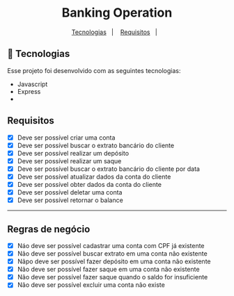 
##

<h1 align="center">
Banking Operation
</h1>

<p align="center">
  <a href="#-tecnologias">Tecnologias</a>&nbsp;&nbsp;&nbsp;|&nbsp;&nbsp;&nbsp;
  <a href="#-projeto">Requisitos</a>&nbsp;&nbsp;&nbsp;|&nbsp;&nbsp;&nbsp;
 </p>


## 🚀 Tecnologias

Esse projeto foi desenvolvido com as seguintes tecnologias:

- Javascript
- Express
- 
  </ul>
  

## Requisitos

- [x] Deve ser possível criar uma conta
- [x] Deve ser possível buscar o extrato bancário do cliente
- [x] Deve ser possível realizar um depósito
- [x] Deve ser possível realizar um saque
- [x] Deve ser possível buscar o extrato bancário do cliente por data
- [x] Deve ser possível atualizar dados da conta do cliente
- [x] Deve ser possível obter dados da conta do cliente
- [x] Deve ser possível deletar uma conta
- [x] Deve ser possível retornar o balance

---

## Regras de negócio

- [x] Náo deve ser possível cadastrar uma conta com CPF já existente
- [x] Não deve ser possível buscar extrato em uma conta não existente
- [x] Nãpo deve ser possível fazer depósito em uma conta não existente
- [x] Não deve ser possível fazer saque em uma conta não existente
- [x] Não deve ser possível fazer saque quando o saldo for insuficiente
- [x] Não deve ser possível excluir uma conta não existe
